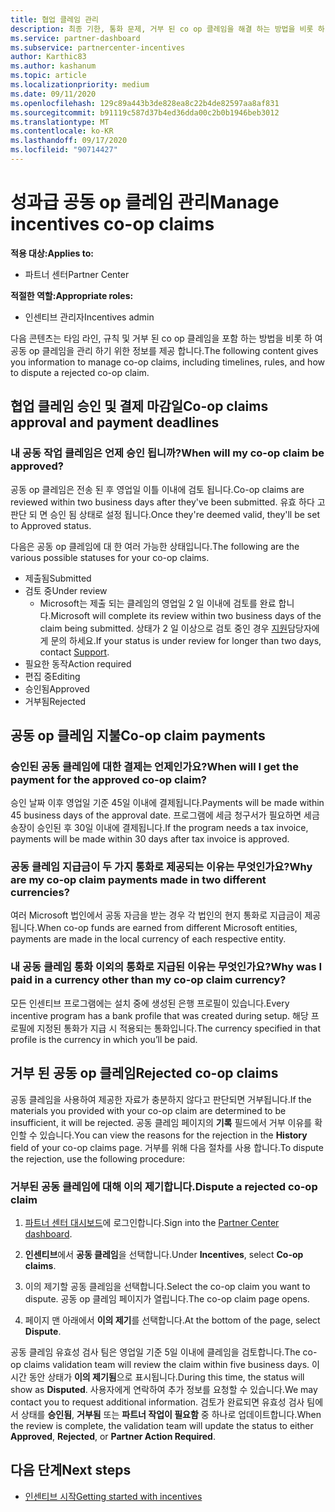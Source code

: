 ```yaml
---
title: 협업 클레임 관리
description: 최종 기한, 통화 문제, 거부 된 co op 클레임을 해결 하는 방법을 비롯 하 여 공동 작업 클레임 프로세스를 이해 합니다.
ms.service: partner-dashboard
ms.subservice: partnercenter-incentives
author: Karthic83
ms.author: kashanum
ms.topic: article
ms.localizationpriority: medium
ms.date: 09/11/2020
ms.openlocfilehash: 129c89a443b3de828ea8c22b4de82597aa8af831
ms.sourcegitcommit: b91119c587d37b4ed36dda00c2b0b1946beb3012
ms.translationtype: MT
ms.contentlocale: ko-KR
ms.lasthandoff: 09/17/2020
ms.locfileid: "90714427"
---
```

# <a name="manage-incentives-co-op-claims"></a><span data-ttu-id="3a565-103">성과급 공동 op 클레임 관리</span><span class="sxs-lookup"><span data-stu-id="3a565-103">Manage incentives co-op claims</span></span>

<span data-ttu-id="3a565-104">**적용 대상:**</span><span class="sxs-lookup"><span data-stu-id="3a565-104">**Applies to:**</span></span>

- <span data-ttu-id="3a565-105">파트너 센터</span><span class="sxs-lookup"><span data-stu-id="3a565-105">Partner Center</span></span>

<span data-ttu-id="3a565-106">**적절한 역할:**</span><span class="sxs-lookup"><span data-stu-id="3a565-106">**Appropriate roles:**</span></span>

- <span data-ttu-id="3a565-107">인센티브 관리자</span><span class="sxs-lookup"><span data-stu-id="3a565-107">Incentives admin</span></span>

<span data-ttu-id="3a565-108">다음 콘텐츠는 타임 라인, 규칙 및 거부 된 co op 클레임을 포함 하는 방법을 비롯 하 여 공동 op 클레임을 관리 하기 위한 정보를 제공 합니다.</span><span class="sxs-lookup"><span data-stu-id="3a565-108">The following content gives you information to manage co-op claims, including timelines, rules, and how to dispute a rejected co-op claim.</span></span>

## <a name="co-op-claims-approval-and-payment-deadlines"></a><span data-ttu-id="3a565-109">협업 클레임 승인 및 결제 마감일</span><span class="sxs-lookup"><span data-stu-id="3a565-109">Co-op claims approval and payment deadlines</span></span>

### <a name="when-will-my-co-op-claim-be-approved"></a><span data-ttu-id="3a565-110">내 공동 작업 클레임은 언제 승인 됩니까?</span><span class="sxs-lookup"><span data-stu-id="3a565-110">When will my co-op claim be approved?</span></span>

<span data-ttu-id="3a565-111">공동 op 클레임은 전송 된 후 영업일 이틀 이내에 검토 됩니다.</span><span class="sxs-lookup"><span data-stu-id="3a565-111">Co-op claims are reviewed within two business days after they've been submitted.</span></span> <span data-ttu-id="3a565-112">유효 하다 고 판단 되 면 승인 됨 상태로 설정 됩니다.</span><span class="sxs-lookup"><span data-stu-id="3a565-112">Once they're deemed valid, they'll be set to Approved status.</span></span>  

<span data-ttu-id="3a565-113">다음은 공동 op 클레임에 대 한 여러 가능한 상태입니다.</span><span class="sxs-lookup"><span data-stu-id="3a565-113">The following are the various possible statuses for your co-op claims.</span></span>

- <span data-ttu-id="3a565-114">제출됨</span><span class="sxs-lookup"><span data-stu-id="3a565-114">Submitted</span></span>
- <span data-ttu-id="3a565-115">검토 중</span><span class="sxs-lookup"><span data-stu-id="3a565-115">Under review</span></span>
  - <span data-ttu-id="3a565-116">Microsoft는 제출 되는 클레임의 영업일 2 일 이내에 검토를 완료 합니다.</span><span class="sxs-lookup"><span data-stu-id="3a565-116">Microsoft will complete its review within two business days of the claim being submitted.</span></span> <span data-ttu-id="3a565-117">상태가 2 일 이상으로 검토 중인 경우 [지원](https://partner.microsoft.com/dashboard/support/incentives/servicerequests?category=incentives)담당자에 게 문의 하세요.</span><span class="sxs-lookup"><span data-stu-id="3a565-117">If your status is under review for longer than two days, contact [Support](https://partner.microsoft.com/dashboard/support/incentives/servicerequests?category=incentives).</span></span>
- <span data-ttu-id="3a565-118">필요한 동작</span><span class="sxs-lookup"><span data-stu-id="3a565-118">Action required</span></span>
- <span data-ttu-id="3a565-119">편집 중</span><span class="sxs-lookup"><span data-stu-id="3a565-119">Editing</span></span>
- <span data-ttu-id="3a565-120">승인됨</span><span class="sxs-lookup"><span data-stu-id="3a565-120">Approved</span></span>
- <span data-ttu-id="3a565-121">거부됨</span><span class="sxs-lookup"><span data-stu-id="3a565-121">Rejected</span></span>

## <a name="co-op-claim-payments"></a><span data-ttu-id="3a565-122">공동 op 클레임 지불</span><span class="sxs-lookup"><span data-stu-id="3a565-122">Co-op claim payments</span></span>

### <a name="when-will-i-get-the-payment-for-the-approved-co-op-claim"></a><span data-ttu-id="3a565-123">승인된 공동 클레임에 대한 결제는 언제인가요?</span><span class="sxs-lookup"><span data-stu-id="3a565-123">When will I get the payment for the approved co-op claim?</span></span>

<span data-ttu-id="3a565-124">승인 날짜 이후 영업일 기준 45일 이내에 결제됩니다.</span><span class="sxs-lookup"><span data-stu-id="3a565-124">Payments will be made within 45 business days of the approval date.</span></span> <span data-ttu-id="3a565-125">프로그램에 세금 청구서가 필요하면 세금 송장이 승인된 후 30일 이내에 결제됩니다.</span><span class="sxs-lookup"><span data-stu-id="3a565-125">If the program needs a tax invoice, payments will be made within 30 days after tax invoice is approved.</span></span>

### <a name="why-are-my-co-op-claim-payments-made-in-two-different-currencies"></a><span data-ttu-id="3a565-126">공동 클레임 지급금이 두 가지 통화로 제공되는 이유는 무엇인가요?</span><span class="sxs-lookup"><span data-stu-id="3a565-126">Why are my co-op claim payments made in two different currencies?</span></span>

<span data-ttu-id="3a565-127">여러 Microsoft 법인에서 공동 자금을 받는 경우 각 법인의 현지 통화로 지급금이 제공됩니다.</span><span class="sxs-lookup"><span data-stu-id="3a565-127">When co-op funds are earned from different Microsoft entities, payments are made in the local currency of each respective entity.</span></span>  

### <a name="why-was-i-paid-in-a-currency-other-than-my-co-op-claim-currency"></a><span data-ttu-id="3a565-128">내 공동 클레임 통화 이외의 통화로 지급된 이유는 무엇인가요?</span><span class="sxs-lookup"><span data-stu-id="3a565-128">Why was I paid in a currency other than my co-op claim currency?</span></span>

<span data-ttu-id="3a565-129">모든 인센티브 프로그램에는 설치 중에 생성된 은행 프로필이 있습니다.</span><span class="sxs-lookup"><span data-stu-id="3a565-129">Every incentive program has a bank profile that was created during setup.</span></span> <span data-ttu-id="3a565-130">해당 프로필에 지정된 통화가 지급 시 적용되는 통화입니다.</span><span class="sxs-lookup"><span data-stu-id="3a565-130">The currency specified in that profile is the currency in which you’ll be paid.</span></span>

## <a name="rejected-co-op-claims"></a><span data-ttu-id="3a565-131">거부 된 공동 op 클레임</span><span class="sxs-lookup"><span data-stu-id="3a565-131">Rejected co-op claims</span></span>

<span data-ttu-id="3a565-132">공동 클레임을 사용하여 제공한 자료가 충분하지 않다고 판단되면 거부됩니다.</span><span class="sxs-lookup"><span data-stu-id="3a565-132">If the materials you provided with your co-op claim are determined to be insufficient, it will be rejected.</span></span> <span data-ttu-id="3a565-133">공동 클레임 페이지의 **기록** 필드에서 거부 이유를 확인할 수 있습니다.</span><span class="sxs-lookup"><span data-stu-id="3a565-133">You can view the reasons for the rejection in the **History** field of your co-op claims page.</span></span> <span data-ttu-id="3a565-134">거부를 위해 다음 절차를 사용 합니다.</span><span class="sxs-lookup"><span data-stu-id="3a565-134">To dispute the rejection, use the following procedure:</span></span>

### <a name="dispute-a-rejected-co-op-claim"></a><span data-ttu-id="3a565-135">거부된 공동 클레임에 대해 이의 제기합니다.</span><span class="sxs-lookup"><span data-stu-id="3a565-135">Dispute a rejected co-op claim</span></span>

1. <span data-ttu-id="3a565-136">[파트너 센터 대시보드](https://partner.microsoft.com/dashboard/)에 로그인합니다.</span><span class="sxs-lookup"><span data-stu-id="3a565-136">Sign into the [Partner Center dashboard](https://partner.microsoft.com/dashboard/).</span></span>

2. <span data-ttu-id="3a565-137">**인센티브**에서 **공동 클레임**을 선택합니다.</span><span class="sxs-lookup"><span data-stu-id="3a565-137">Under **Incentives**, select **Co-op claims**.</span></span>

3. <span data-ttu-id="3a565-138">이의 제기할 공동 클레임을 선택합니다.</span><span class="sxs-lookup"><span data-stu-id="3a565-138">Select the co-op claim you want to dispute.</span></span> <span data-ttu-id="3a565-139">공동 op 클레임 페이지가 열립니다.</span><span class="sxs-lookup"><span data-stu-id="3a565-139">The co-op claim page opens.</span></span>

4. <span data-ttu-id="3a565-140">페이지 맨 아래에서 **이의 제기**를 선택합니다.</span><span class="sxs-lookup"><span data-stu-id="3a565-140">At the bottom of the page, select **Dispute**.</span></span>

<span data-ttu-id="3a565-141">공동 클레임 유효성 검사 팀은 영업일 기준 5일 이내에 클레임을 검토합니다.</span><span class="sxs-lookup"><span data-stu-id="3a565-141">The co-op claims validation team will review the claim within five business days.</span></span> <span data-ttu-id="3a565-142">이 시간 동안 상태가 **이의 제기됨**으로 표시됩니다.</span><span class="sxs-lookup"><span data-stu-id="3a565-142">During this time, the status will show as **Disputed**.</span></span> <span data-ttu-id="3a565-143">사용자에게 연락하여 추가 정보를 요청할 수 있습니다.</span><span class="sxs-lookup"><span data-stu-id="3a565-143">We may contact you to request additional information.</span></span> <span data-ttu-id="3a565-144">검토가 완료되면 유효성 검사 팀에서 상태를 **승인됨**, **거부됨** 또는 **파트너 작업이 필요함** 중 하나로 업데이트합니다.</span><span class="sxs-lookup"><span data-stu-id="3a565-144">When the review is complete, the validation team will update the status to either **Approved**, **Rejected**, or **Partner Action Required**.</span></span>

## <a name="next-steps"></a><span data-ttu-id="3a565-145">다음 단계</span><span class="sxs-lookup"><span data-stu-id="3a565-145">Next steps</span></span>

- [<span data-ttu-id="3a565-146">인센티브 시작</span><span class="sxs-lookup"><span data-stu-id="3a565-146">Getting started with incentives</span></span>](incentives-get-started-intro.md)
